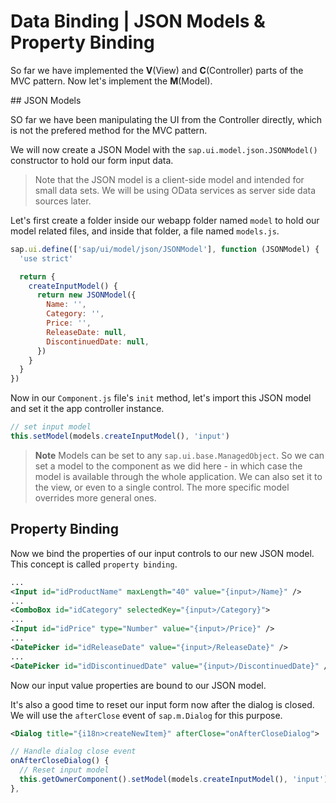 # Data Binding | JSON Models & Property Binding

So far we have implemented the __V__(View) and __C__(Controller) parts of the MVC pattern. Now let's implement the __M__(Model).

## JSON Models

SO far we have been manipulating the UI from the Controller directly, which is not the prefered method for the MVC pattern.

We will now create a JSON Model with the `sap.ui.model.json.JSONModel()` constructor to hold our form input data.

 > Note that the JSON model is a client-side model and intended for small data sets. We will be using OData services as server side data sources later.

Let's first create a folder inside our webapp folder named `model` to hold our model related files, and inside that folder, a file named `models.js`.

```js
sap.ui.define(['sap/ui/model/json/JSONModel'], function (JSONModel) {
  'use strict'

  return {
    createInputModel() {
      return new JSONModel({
        Name: '',
        Category: '',
        Price: '',
        ReleaseDate: null,
        DiscontinuedDate: null,
      })
    }
  }
})
```

Now in our `Component.js` file's `init` method, let's import this JSON model and set it the app controller instance.

```js
// set input model
this.setModel(models.createInputModel(), 'input')
```

 > __Note__
 > Models can be set to any `sap.ui.base.ManagedObject`. So we can set a model to the component as we did here - in which case the model is available through the whole application. We can also set it to the view, or even to a single control. The more specific model overrides more general ones.

## Property Binding

Now we bind the properties of our input controls to our new JSON model. This concept is called `property binding`.

```xml
...
<Input id="idProductName" maxLength="40" value="{input>/Name}" />
...
<ComboBox id="idCategory" selectedKey="{input>/Category}">
...
<Input id="idPrice" type="Number" value="{input>/Price}" />
...
<DatePicker id="idReleaseDate" value="{input>/ReleaseDate}" />
...
<DatePicker id="idDiscontinuedDate" value="{input>/DiscontinuedDate}" />
```

Now our input value properties are bound to our JSON model.

It's also a good time to reset our input form now after the dialog is closed. We will use the `afterClose` event of `sap.m.Dialog` for this purpose.

```xml
<Dialog title="{i18n>createNewItem}" afterClose="onAfterCloseDialog">
```

```js
// Handle dialog close event
onAfterCloseDialog() {
  // Reset input model
  this.getOwnerComponent().setModel(models.createInputModel(), 'input')
},
```